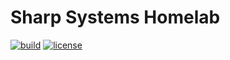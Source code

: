 # Sharp Systems Homelab

<!-- **[Features](#features) • [Get Started](#get-started) • [Documentation](https://docs.sharpsystems.net)** -->

[![build](https://img.shields.io/github/deployments/atraides/sharpnet-docs/github-pages)](https://github.com/atraides/sharpnet-docs/deployments?environment=github-pages)
[![license](https://img.shields.io/github/license/atraides/sharpnet-docs)](https://choosealicense.com/licenses/mit/)
